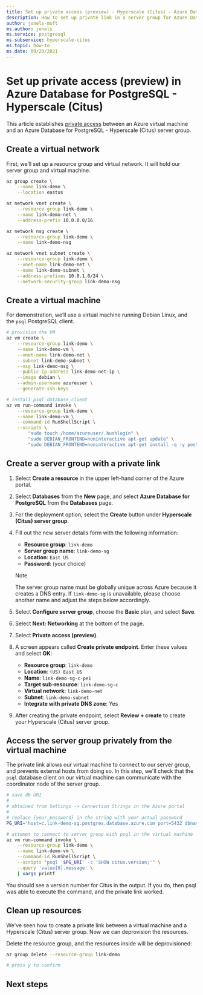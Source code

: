 ```yaml
---
title: Set up private access (preview) - Hyperscale (Citus) - Azure Database for PostgreSQL
description: How to set up private link in a server group for Azure Database for PostgreSQL - Hyperscale (Citus)
author: jonels-msft
ms.author: jonels
ms.service: postgresql
ms.subservice: hyperscale-citus
ms.topic: how-to
ms.date: 09/20/2021
---
```


# Set up private access (preview) in Azure Database for PostgreSQL - Hyperscale (Citus)

This article establishes [private access](concepts-hyperscale-private-access.md)
between an Azure virtual machine and an Azure Database for PostgreSQL -
Hyperscale (Citus) server group.

## Create a virtual network

First, we’ll set up a resource group and virtual network. It will hold our
server group and virtual machine.

```sh
az group create \
	--name link-demo \
	--location eastus

az network vnet create \
	--resource-group link-demo \
	--name link-demo-net \
	--address-prefix 10.0.0.0/16

az network nsg create \
	--resource-group link-demo \
	--name link-demo-nsg

az network vnet subnet create \
	--resource-group link-demo \
	--vnet-name link-demo-net \
	--name link-demo-subnet \
	--address-prefixes 10.0.1.0/24 \
	--network-security-group link-demo-nsg
```

## Create a virtual machine

For demonstration, we’ll use a virtual machine running Debian Linux, and the
`psql` PostgreSQL client.

```sh
# provision the VM
az vm create \
	--resource-group link-demo \
	--name link-demo-vm \
	--vnet-name link-demo-net \
	--subnet link-demo-subnet \
	--nsg link-demo-nsg \
	--public-ip-address link-demo-net-ip \
	--image debian \
	--admin-username azureuser \
	--generate-ssh-keys

# install psql database client
az vm run-command invoke \
	--resource-group link-demo \
	--name link-demo-vm \
	--command-id RunShellScript \
	--scripts \
		"sudo touch /home/azureuser/.hushlogin" \
		"sudo DEBIAN_FRONTEND=noninteractive apt-get update" \
		"sudo DEBIAN_FRONTEND=noninteractive apt-get install -q -y postgresql-client"
```

## Create a server group with a private link

1. Select **Create a resource** in the upper left-hand corner of the Azure portal.

2. Select **Databases** from the **New** page, and select **Azure Database for
   PostgreSQL** from the **Databases** page.

3. For the deployment option, select the **Create** button under **Hyperscale
   (Citus) server group**.

4. Fill out the new server details form with the following information:

	- **Resource group**: `link-demo`
	- **Server group name**: `link-demo-sg`
	- **Location**: `East US`
	- **Password**: (your choice)

	> [!NOTE]
	>
	> The server group name must be globally unique across Azure because it
	> creates a DNS entry. If `link-demo-sg` is unavailable, please choose
	> another name and adjust the steps below accordingly.

5. Select **Configure server group**, choose the **Basic** plan, and select
   **Save**.

6. Select **Next: Networking** at the bottom of the page.

7. Select **Private access (preview)**.

8. A screen appears called **Create private endpoint**. Enter these values and
   select **OK**:

	- **Resource group**: `link-demo`
	- **Location**: `(US) East US`
	- **Name**: `link-demo-sg-c-pe1`
	- **Target sub-resource**: `link-demo-sg-c`
	- **Virtual network**: `link-demo-net`
	- **Subnet**: `link-demo-subnet`
	- **Integrate with private DNS zone**: Yes

9. After creating the private endpoint, select **Review + create** to create
   your Hyperscale (Citus) server group.

## Access the server group privately from the virtual machine

The private link allows our virtual machine to connect to our server group,
and prevents external hosts from doing so. In this step, we'll check that
the `psql` database client on our virtual machine can communicate with the
coordinator node of the server group.

```sh
# save db URI
#
# obtained from Settings -> Connection Strings in the Azure portal
#
# replace {your_password} in the string with your actual password
PG_URI='host=c.link-demo-sg.postgres.database.azure.com port=5432 dbname=citus user=citus password={your_password} sslmode=require'

# attempt to connect to server group with psql in the virtual machine
az vm run-command invoke \
	--resource-group link-demo \
	--name link-demo-vm \
	--command-id RunShellScript \
	--scripts "psql '$PG_URI' -c 'SHOW citus.version;'" \
	--query 'value[0].message' \
	| xargs printf
```

You should see a version number for Citus in the output. If you do, then psql
was able to execute the command, and the private link worked.

## Clean up resources

We've seen how to create a private link between a virtual machine and a
Hyperscale (Citus) server group. Now we can deprovision the resources.

Delete the resource group, and the resources inside will be deprovisioned:

```sh
az group delete --resource-group link-demo

# press y to confirm
```

## Next steps
